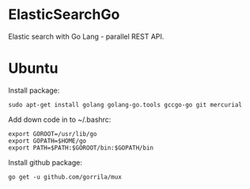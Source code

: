 # ElasticSearchGo
Elastic search with Go Lang - parallel REST API.

# Ubuntu
Install package:
```
sudo apt-get install golang golang-go.tools gccgo-go git mercurial
```

Add down code in to ~/.bashrc:
```
export GOROOT=/usr/lib/go
export GOPATH=$HOME/go
export PATH=$PATH:$GOROOT/bin:$GOPATH/bin
```
Install github package:
```
go get -u github.com/gorrila/mux
```

